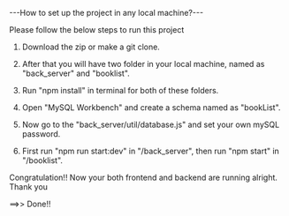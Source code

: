---How to set up the project in any local machine?---

Please follow the below steps to run this project


1. Download the zip or make a git clone.

2. After that you will have two folder in your local machine, named as "back_server" and "booklist".

3. Run "npm install" in terminal for both of these folders.

4. Open "MySQL Workbench" and create a schema named as "bookList".

5. Now go to the "back_server/util/database.js" and set your own mySQL password.

6. First run "npm run start:dev" in "/back_server",
   then run "npm start" in "/booklist".


Congratulation!! Now your both frontend and backend are running alright.
Thank you


==>> Done!!